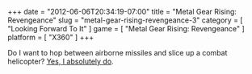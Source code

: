 +++
date = "2012-06-06T20:34:19-07:00"
title = "Metal Gear Rising: Revengeance"
slug = "metal-gear-rising-revengeance-3"
category = [ "Looking Forward To It" ]
game = [ "Metal Gear Rising: Revengeance" ]
platform = [ "X360" ]
+++

Do I want to hop between airborne missiles and slice up a combat helicopter?  <a href="http://www.joystiq.com/2012/06/01/metal-gear-rising-revengeance-e3-2012-trailer-is-a-real-cut-up/">Yes, I absolutely do</a>.